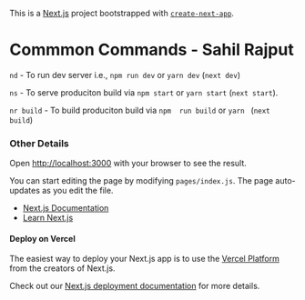 This is a [Next.js](https://nextjs.org/) project bootstrapped with [`create-next-app`](https://github.com/vercel/next.js/tree/canary/packages/create-next-app).

# Commmon Commands - Sahil Rajput

`nd` - To run dev server i.e., `npm run dev` or `yarn dev` (`next dev`)

`ns` - To serve produciton build via `npm start`  or `yarn start` (`next start`).

`nr build` - To build produciton build via `npm  run build` or `yarn ` (`next build`) 

### Other Details

Open [http://localhost:3000](http://localhost:3000) with your browser to see the result.

You can start editing the page by modifying `pages/index.js`. The page auto-updates as you edit the file.

- [Next.js Documentation](https://nextjs.org/docs)
- [Learn Next.js](https://nextjs.org/learn)


#### Deploy on Vercel

The easiest way to deploy your Next.js app is to use the [Vercel Platform](https://vercel.com/import?utm_medium=default-template&filter=next.js&utm_source=create-next-app&utm_campaign=create-next-app-readme) from the creators of Next.js.

Check out our [Next.js deployment documentation](https://nextjs.org/docs/deployment) for more details.
